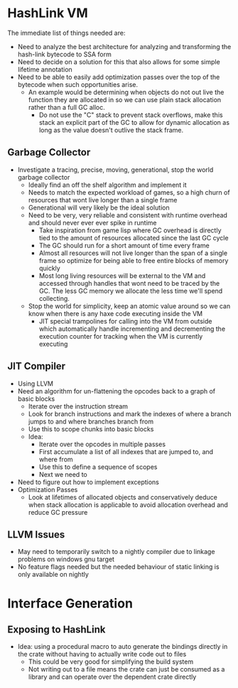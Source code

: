 # HashLink VM

The immediate list of things needed are:

- Need to analyze the best architecture for analyzing and transforming the hash-link bytecode to
  SSA form
- Need to decide on a solution for this that also allows for some simple lifetime annotation
- Need to be able to easily add optimization passes over the top of the bytecode when such
  opportunities arise.
    - An example would be determining when objects do not out live the function they are allocated
      in so we can use plain stack allocation rather than a full GC alloc.
        - Do not use the "C" stack to prevent stack overflows, make this stack an explicit part of
          the GC to allow for dynamic allocation as long as the value doesn't outlive the stack
          frame.

## Garbage Collector
- Investigate a tracing, precise, moving, generational, stop the world garbage collector
    - Ideally find an off the shelf algorithm and implement it
    - Needs to match the expected workload of games, so a high churn of resources that wont live
      longer than a single frame
    - Generational will very likely be the ideal solution
    - Need to be very, very reliable and consistent with runtime overhead and should never ever ever
      spike in runtime
        - Take inspiration from game lisp where GC overhead is directly tied to the amount of resources
          allocated since the last GC cycle
        - The GC should run for a short amount of time every frame
        - Almost all resources will not live longer than the span of a single frame so optimize for
          being able to free entire blocks of memory quickly
        - Most long living resources will be external to the VM and accessed through handles that
          wont need to be traced by the GC. The less GC memory we allocate the less time we'll spend
          collecting.
    - Stop the world for simplicity, keep an atomic value around so we can know when there is any
      haxe code executing inside the VM
        - JIT special trampolines for calling into the VM from outside which automatically handle
          incrementing and decrementing the execution counter for tracking when the VM is currently
          executing

## JIT Compiler
- Using LLVM
- Need an algorithm for un-flattening the opcodes back to a graph of basic blocks
    - Iterate over the instruction stream
    - Look for branch instructions and mark the indexes of where a branch jumps to and where
      branches branch from
    - Use this to scope chunks into basic blocks
    - Idea:
        - Iterate over the opcodes in multiple passes
        - First accumulate a list of all indexes that are jumped to, and where from
        - Use this to define a sequence of scopes
        - Next we need to
- Need to figure out how to implement exceptions
- Optimization Passes
    - Look at lifetimes of allocated objects and conservatively deduce when stack allocation is
      applicable to avoid allocation overhead and reduce GC pressure

## LLVM Issues
- May need to temporarily switch to a nightly compiler due to linkage problems on windows gnu target
- No feature flags needed but the needed behaviour of static linking is only available on nightly

# Interface Generation

## Exposing to HashLink

- Idea: using a procedural macro to auto generate the bindings directly in the crate without having
  to actually write code out to files
    - This could be very good for simplifying the build system
    - Not writing out to a file means the crate can just be consumed as a library and can operate
      over the dependent crate directly
